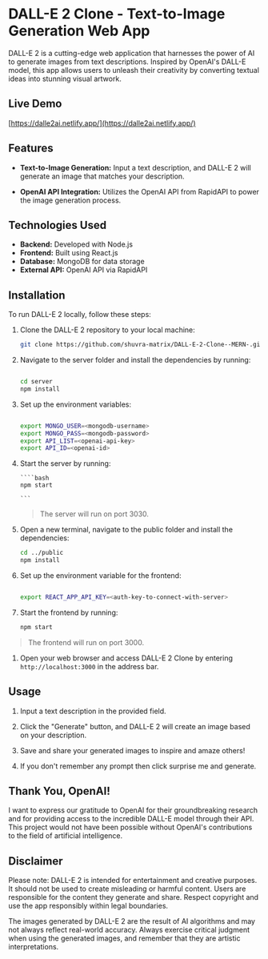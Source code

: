 # DALL-E 2 Clone - Text-to-Image Generation Web App

DALL-E 2 is a cutting-edge web application that harnesses the power of AI to generate images from text descriptions. Inspired by OpenAI's DALL-E model, this app allows users to unleash their creativity by converting textual ideas into stunning visual artwork.

## Live Demo

[https://dalle2ai.netlify.app/](https://dalle2ai.netlify.app/)

## Features

- **Text-to-Image Generation:** Input a text description, and DALL-E 2 will generate an image that matches your description.

- **OpenAI API Integration:** Utilizes the OpenAI API from RapidAPI to power the image generation process.

## Technologies Used

- **Backend:** Developed with Node.js
- **Frontend:** Built using React.js
- **Database:** MongoDB for data storage
- **External API:** OpenAI API via RapidAPI

## Installation

To run DALL-E 2 locally, follow these steps:

1.  Clone the DALL-E 2 repository to your local machine:
    ```bash
    git clone https://github.com/shuvra-matrix/DALL-E-2-Clone--MERN-.git
    ```
2.  Navigate to the server folder and install the dependencies by running:

    ```bash

    cd server
    npm install

    ```

3.  Set up the environment variables:

    ```bash

    export MONGO_USER=<mongodb-username>
    export MONGO_PASS=<mongodb-password>
    export API_LIST=<openai-api-key>
    export API_ID=<openai-id>

    ```

4.  Start the server by running:

        ````bash
        npm start

        ```

    > The server will run on port 3030.

5.  Open a new terminal, navigate to the public folder and install the dependencies:

    ```bash
    cd ../public
    npm install

    ```

6.  Set up the environment variable for the frontend:

    ```bash

    export REACT_APP_API_KEY=<auth-key-to-connect-with-server>

    ```

7.  Start the frontend by running:

    ```bash
    npm start

    ```

> The frontend will run on port 3000.

1. Open your web browser and access DALL-E 2 Clone by entering `http://localhost:3000` in the address bar.

## Usage

1. Input a text description in the provided field.

2. Click the "Generate" button, and DALL-E 2 will create an image based on your description.

3. Save and share your generated images to inspire and amaze others!

4. If you don't remember any prompt then click surprise me and generate.

## Thank You, OpenAI!

I want to express our gratitude to OpenAI for their groundbreaking research and for providing access to the incredible DALL-E model through their API. This project would not have been possible without OpenAI's contributions to the field of artificial intelligence.

## Disclaimer

Please note: DALL-E 2 is intended for entertainment and creative purposes. It should not be used to create misleading or harmful content. Users are responsible for the content they generate and share. Respect copyright and use the app responsibly within legal boundaries.

The images generated by DALL-E 2 are the result of AI algorithms and may not always reflect real-world accuracy. Always exercise critical judgment when using the generated images, and remember that they are artistic interpretations.

